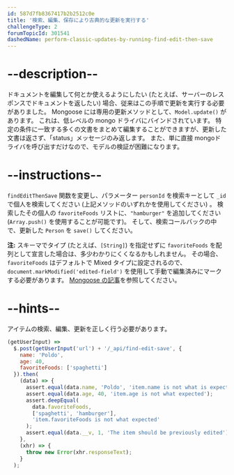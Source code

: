 ```yaml
---
id: 587d7fb8367417b2b2512c0e
title: '検索、編集、保存により古典的な更新を実行する'
challengeType: 2
forumTopicId: 301541
dashedName: perform-classic-updates-by-running-find-edit-then-save
---
```


# --description--

ドキュメントを編集して何とか使えるようにしたい (たとえば、サーバーのレスポンスでドキュメントを返したい) 場合、従来はこの手順で更新を実行する必要がありました。 Mongoose には専用の更新メソッドとして、`Model.update()` があります。 これは、低レベルの mongo ドライバにバインドされています。 特定の条件に一致する多くの文書をまとめて編集することができますが、更新した文書は返さず、「status」メッセージのみ返します。 また、単に直接 mongoドライバを呼び出すだけなので、モデルの検証が困難になります。

# --instructions--

`findEditThenSave` 関数を変更し、パラメーター `personId` を検索キーとして `_id` で個人を検索してください (上記メソッドのいずれかを使用してください) 。 検索したその個人の `favoriteFoods` リストに、`"hamburger"` を追加してください (`Array.push()` を使用することが可能です)。 そして、検索コールバックの中で、更新した `Person` を `save()` してください。

**注:** スキーマでタイプ (たとえば、`[String]`) を指定せずに `favoriteFoods` を配列として宣言した場合は、多少わかりにくくなるかもしれません。 その場合、`favoriteFoods` はデフォルトで Mixed タイプに設定されるので、`document.markModified('edited-field')` を使用して手動で編集済みにマークする必要があります。 <a href="https://www.freecodecamp.org/news/introduction-to-mongoose-for-mongodb-d2a7aa593c57/" target="_blank" rel="noopener noreferrer nofollow">Mongoose の記事</a>を参照してください。

# --hints--

アイテムの検索、編集、更新を正しく行う必要があります。

```js
(getUserInput) =>
  $.post(getUserInput('url') + '/_api/find-edit-save', {
    name: 'Poldo',
    age: 40,
    favoriteFoods: ['spaghetti']
  }).then(
    (data) => {
      assert.equal(data.name, 'Poldo', 'item.name is not what is expected');
      assert.equal(data.age, 40, 'item.age is not what expected');
      assert.deepEqual(
        data.favoriteFoods,
        ['spaghetti', 'hamburger'],
        'item.favoriteFoods is not what expected'
      );
      assert.equal(data.__v, 1, 'The item should be previously edited');
    },
    (xhr) => {
      throw new Error(xhr.responseText);
    }
  );
```

